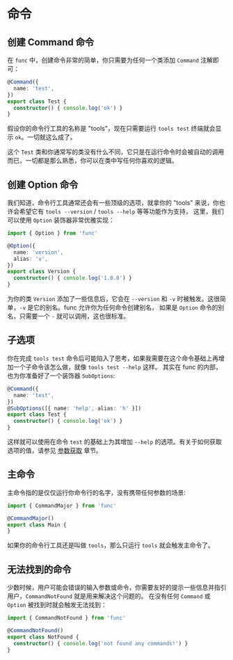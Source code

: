 # 命令

## 创建 Command 命令

在 `func` 中，创建命令非常的简单，你只需要为任何一个类添加 `Command` 注解即可：

```ts
@Command({
  name: 'test',
})
export class Test {
  constructor() { console.log('ok') }
}
```

假设你的命令行工具的名称是 "tools"，现在只需要运行 `tools test` 终端就会显示 `ok`。一切就这么成了。

这个 `Test` 类和你通常写的类没有什么不同，它只是在运行命令时会被自动的调用而已，一切都是那么熟悉，你可以在类中写任何你喜欢的逻辑。


## 创建 Option 命令

我们知道，命令行工具通常还会有一些顶级的选项，就拿你的 "tools" 来说，你也许会希望它有 `tools --version` / `tools --help` 等等功能作为支持，
这里，我们可以使用 `Option` 装饰器非常优雅实现：

```ts
import { Option } from 'func'

@Option({
  name: 'version',
  alias: 'v',
})
export class Version {
  constructor() { console.log('1.0.0') }
}
```

为你的类 `Version` 添加了一些信息后，它会在 `--version` 和 `-v` 时被触发。这很简单，`-v` 是它的别名。func 允许你为任何命令创建别名，
如果是 `Option` 命令的别名，只需要一个 `-` 就可以调用，这也很标准。

## 子选项

你在完成 `tools test` 命令后可能陷入了思考，如果我需要在这个命令基础上再增加一个子命令该怎么做，就像 `tools test --help` 这样。
其实在 func 的内部，也为你准备好了一个装饰器 `SubOptions`:

```ts
@Command({
  name: 'test',
})
@SubOptions([{ name: 'help', alias: 'h' }])
export class Test {
  constructor() { console.log('ok') }
}
```

这样就可以使用在命令 `test` 的基础上为其增加 `--help` 的选项。有关于如何获取选项的值，请参见 [参数获取](/zh/params.md) 章节。

## 主命令

主命令指的是仅仅运行你命令行的名字，没有携带任何参数的场景:

```ts
import { CommandMajor } from 'func'

@CommandMajor()
export class Main {
}
```

如果你的命令行工具还是叫做 `tools`，那么只运行 `tools` 就会触发主命令了。

## 无法找到的命令

少数时候，用户可能会错误的输入参数或命令，你需要友好的提示一些信息并指引用户，`CommandNotFound` 就是用来解决这个问题的。
在没有任何 `Command` 或 `Option` 被找到时就会触发无法找到：

```ts 
import { CommandNotFound } from 'func'

@CommandNotFound()
export class NotFound {
  constructor() { console.log('not found any commands!') }
}
```


